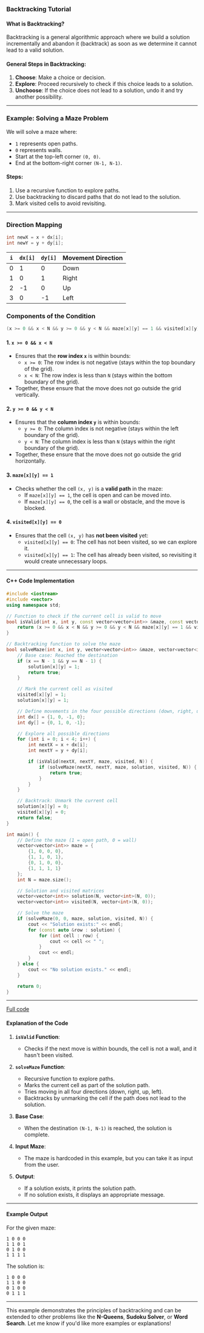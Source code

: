 ### **Backtracking Tutorial**

#### **What is Backtracking?**
Backtracking is a general algorithmic approach where we build a solution incrementally and abandon it (backtrack) as soon as we determine it cannot lead to a valid solution.

#### **General Steps in Backtracking:**
1. **Choose**: Make a choice or decision.
2. **Explore**: Proceed recursively to check if this choice leads to a solution.
3. **Unchoose**: If the choice does not lead to a solution, undo it and try another possibility.

---

### **Example: Solving a Maze Problem**
We will solve a maze where:
- `1` represents open paths.
- `0` represents walls.
- Start at the top-left corner `(0, 0)`.
- End at the bottom-right corner `(N-1, N-1)`.

#### **Steps:**
1. Use a recursive function to explore paths.
2. Use backtracking to discard paths that do not lead to the solution.
3. Mark visited cells to avoid revisiting.

---
### **Direction Mapping**
```cpp
int newX = x + dx[i];
int newY = y + dy[i];
```
| `i` | `dx[i]` | `dy[i]` | Movement Direction |
|-----|---------|---------|--------------------|
|  0  |    1    |    0    | Down               |
|  1  |    0    |    1    | Right              |
|  2  |   -1    |    0    | Up                 |
|  3  |    0    |   -1    | Left               |

### **Components of the Condition**
```cpp
(x >= 0 && x < N && y >= 0 && y < N && maze[x][y] == 1 && visited[x][y] == 0)
```
#### 1. **`x >= 0 && x < N`**
   - Ensures that the **row index `x`** is within bounds:
     - `x >= 0`: The row index is not negative (stays within the top boundary of the grid).
     - `x < N`: The row index is less than `N` (stays within the bottom boundary of the grid).
   - Together, these ensure that the move does not go outside the grid vertically.

#### 2. **`y >= 0 && y < N`**
   - Ensures that the **column index `y`** is within bounds:
     - `y >= 0`: The column index is not negative (stays within the left boundary of the grid).
     - `y < N`: The column index is less than `N` (stays within the right boundary of the grid).
   - Together, these ensure that the move does not go outside the grid horizontally.

#### 3. **`maze[x][y] == 1`**
   - Checks whether the cell `(x, y)` is a **valid path** in the maze:
     - If `maze[x][y] == 1`, the cell is open and can be moved into.
     - If `maze[x][y] == 0`, the cell is a wall or obstacle, and the move is blocked.

#### 4. **`visited[x][y] == 0`**
   - Ensures that the cell `(x, y)` has **not been visited** yet:
     - `visited[x][y] == 0`: The cell has not been visited, so we can explore it.
     - `visited[x][y] == 1`: The cell has already been visited, so revisiting it would create unnecessary loops.

---
#### **C++ Code Implementation**

```cpp
#include <iostream>
#include <vector>
using namespace std;

// Function to check if the current cell is valid to move
bool isValid(int x, int y, const vector<vector<int>> &maze, const vector<vector<int>> &visited, int N) {
    return (x >= 0 && x < N && y >= 0 && y < N && maze[x][y] == 1 && visited[x][y] == 0);
}

// Backtracking function to solve the maze
bool solveMaze(int x, int y, vector<vector<int>> &maze, vector<vector<int>> &solution, vector<vector<int>> &visited, int N) {
    // Base case: Reached the destination
    if (x == N - 1 && y == N - 1) {
        solution[x][y] = 1;
        return true;
    }

    // Mark the current cell as visited
    visited[x][y] = 1;
    solution[x][y] = 1;

    // Define movements in the four possible directions (down, right, up, left)
    int dx[] = {1, 0, -1, 0};
    int dy[] = {0, 1, 0, -1};

    // Explore all possible directions
    for (int i = 0; i < 4; i++) {
        int nextX = x + dx[i];
        int nextY = y + dy[i];

        if (isValid(nextX, nextY, maze, visited, N)) {
            if (solveMaze(nextX, nextY, maze, solution, visited, N)) {
                return true;
            }
        }
    }

    // Backtrack: Unmark the current cell
    solution[x][y] = 0;
    visited[x][y] = 0;
    return false;
}

int main() {
    // Define the maze (1 = open path, 0 = wall)
    vector<vector<int>> maze = {
        {1, 0, 0, 0},
        {1, 1, 0, 1},
        {0, 1, 0, 0},
        {1, 1, 1, 1}
    };
    int N = maze.size();

    // Solution and visited matrices
    vector<vector<int>> solution(N, vector<int>(N, 0));
    vector<vector<int>> visited(N, vector<int>(N, 0));

    // Solve the maze
    if (solveMaze(0, 0, maze, solution, visited, N)) {
        cout << "Solution exists:" << endl;
        for (const auto &row : solution) {
            for (int cell : row) {
                cout << cell << " ";
            }
            cout << endl;
        }
    } else {
        cout << "No solution exists." << endl;
    }

    return 0;
}
```

---

[Full code](https://github.com/shahidul034/Data-Structures-and-Algorithm-Tutorial/blob/main/code/backtracking.cpp)

#### **Explanation of the Code**
1. **`isValid` Function**:
   - Checks if the next move is within bounds, the cell is not a wall, and it hasn't been visited.

2. **`solveMaze` Function**:
   - Recursive function to explore paths.
   - Marks the current cell as part of the solution path.
   - Tries moving in all four directions (down, right, up, left).
   - Backtracks by unmarking the cell if the path does not lead to the solution.

3. **Base Case**:
   - When the destination `(N-1, N-1)` is reached, the solution is complete.

4. **Input Maze**:
   - The maze is hardcoded in this example, but you can take it as input from the user.

5. **Output**:
   - If a solution exists, it prints the solution path.
   - If no solution exists, it displays an appropriate message.

---

#### **Example Output**
For the given maze:
```
1 0 0 0
1 1 0 1
0 1 0 0
1 1 1 1
```
The solution is:
```
1 0 0 0
1 1 0 0
0 1 0 0
0 1 1 1
```

---

This example demonstrates the principles of backtracking and can be extended to other problems like the **N-Queens**, **Sudoku Solver**, or **Word Search**. Let me know if you'd like more examples or explanations!